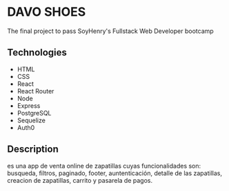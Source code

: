 # DAVO SHOES
The final project to pass SoyHenry's Fullstack Web Developer bootcamp



## Technologies
- HTML
- CSS
- React
- React Router
- Node
- Express
- PostgreSQL
- Sequelize
- Auth0





## Description
es una app de venta online de zapatillas cuyas funcionalidades son: busqueda, filtros, paginado, footer, auntenticación, detalle de las zapatillas, creacion de zapatillas, carrito y pasarela de pagos.
